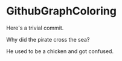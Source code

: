 # GithubGraphColoring

Here's a trivial commit.

Why did the pirate cross the sea?

He used to be a chicken and got confused.
